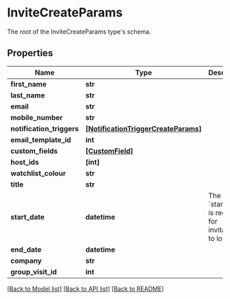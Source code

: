 # InviteCreateParams

The root of the InviteCreateParams type's schema.

## Properties
Name | Type | Description | Notes
------------ | ------------- | ------------- | -------------
**first_name** | **str** |  | 
**last_name** | **str** |  | 
**email** | **str** |  | 
**mobile_number** | **str** |  | [optional] 
**notification_triggers** | [**[NotificationTriggerCreateParams]**](NotificationTriggerCreateParams.md) |  | [optional] 
**email_template_id** | **int** |  | [optional] 
**custom_fields** | [**[CustomField]**](CustomField.md) |  | [optional] 
**host_ids** | **[int]** |  | [optional] 
**watchlist_colour** | **str** |  | [optional] 
**title** | **str** |  | [optional] 
**start_date** | **datetime** | The &#x60;start_date&#x60; is required for invitations to lobbies | [optional] 
**end_date** | **datetime** |  | [optional] 
**company** | **str** |  | [optional] 
**group_visit_id** | **int** |  | [optional] 

[[Back to Model list]](../README.md#documentation-for-models) [[Back to API list]](../README.md#documentation-for-api-endpoints) [[Back to README]](../README.md)


